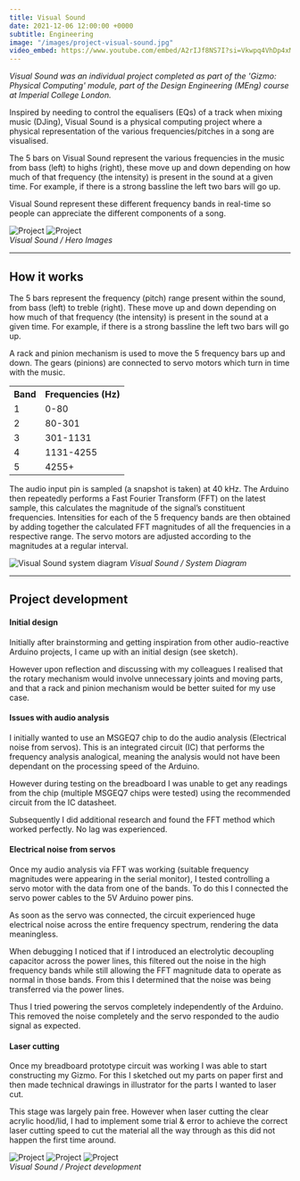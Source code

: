 ```yaml
---
title: Visual Sound
date: 2021-12-06 12:00:00 +0000
subtitle: Engineering
image: "/images/project-visual-sound.jpg"
video_embed: https://www.youtube.com/embed/A2rIJf8NS7I?si=Vkwpq4VhDp4xMswH
---
```


<em>Visual Sound was an individual project completed as part of the 'Gizmo: Physical Computing' module, part of the Design Engineering (MEng) course at Imperial College London.</em>

Inspired by needing to control the equalisers (EQs) of a track when mixing music (DJing), Visual Sound is a physical computing project where a physical representation of the various frequencies/pitches in a song are visualised.

The 5 bars on Visual Sound represent the various frequencies in the music from bass (left) to highs (right), these move up and down depending on how much of that frequency (the intensity) is present in the sound at a given time. For example, if there is a strong bassline the left two bars will go up.

Visual Sound represent these different frequency bands in real-time so people can appreciate the different components of a song.

<div class="gallery-box">
  <div class="gallery gallery-columns-2">
    <img src="/images/visual-sound-01.jpg" loading="lazy" alt="Project">
    <img src="/images/visual-sound-02.jpg" loading="lazy" alt="Project">
  </div>
  <em>Visual Sound / Hero Images</em>
</div>

---

## How it works

The 5 bars represent the frequency (pitch) range present within the sound, from bass (left) to treble (right). These move up and down depending on how much of that frequency (the intensity) is present in the sound at a given
time. For example, if there is a strong bassline the left two bars will go up.

A rack and pinion mechanism is used to move the 5 frequency bars up and down. The gears (pinions) are connected to servo motors which turn in time with the music.

<div class="table-container">
  <table>
    <tr><th>Band</th><th>Frequencies (Hz)</th></tr>
    <tr><td>1</td><td>0-80</td></tr>
    <tr><td>2</td><td>80-301</td></tr>
    <tr><td>3</td><td>301-1131</td></tr>
    <tr><td>4</td><td>1131-4255</td></tr>
    <tr><td>5</td><td>4255+</td></tr>
  </table>
</div>

The audio input pin is sampled (a snapshot is taken) at 40 kHz. The Arduino then repeatedly performs a Fast Fourier Transform (FFT) on the latest sample, this calculates the magnitude of the signal’s constituent frequencies. Intensities for each of the 5 frequency bands are then obtained by adding together the calculated FFT magnitudes of all the frequencies in a respective range. The servo motors are adjusted according to the magnitudes at a regular interval.

![Visual Sound system diagram](/images/visual-sound-system.png)
_Visual Sound / System Diagram_

---

## Project development

#### Initial design

Initially after brainstorming and getting inspiration from other audio-reactive Arduino projects, I came up with an initial design (see sketch).

However upon reflection and discussing with my colleagues I realised that the rotary mechanism would involve unnecessary joints and moving parts, and that a rack and pinion mechanism would be better suited for my use case.

#### Issues with audio analysis

I initially wanted to use an MSGEQ7 chip to do the audio analysis (Electrical noise from servos). This is an integrated circuit (IC) that performs the frequency analysis analogical, meaning the analysis would not have been dependant on the processing speed of the Arduino.

However during testing on the breadboard I was unable to get any readings from the chip (multiple MSGEQ7 chips were tested) using the recommended circuit from the IC datasheet.

Subsequently I did additional research and found the FFT method which worked perfectly. No lag was experienced.

#### Electrical noise from servos

Once my audio analysis via FFT was working (suitable frequency magnitudes were appearing in the serial monitor), I tested controlling a servo motor with the data from one of the bands. To do this I connected the servo power cables to the 5V Arduino power pins.

As soon as the servo was connected, the circuit experienced huge electrical noise across the entire frequency spectrum, rendering the data meaningless.

When debugging I noticed that if I introduced an electrolytic decoupling capacitor across the power lines, this filtered out the noise in the high frequency bands while still allowing the FFT magnitude data to operate as normal in those bands. From this I determined that the noise was being transferred via the power lines.

Thus I tried powering the servos completely independently of the Arduino. This removed the noise completely and the servo responded to the audio signal as expected.

#### Laser cutting

Once my breadboard prototype circuit was working I was able to start constructing my Gizmo. For this I sketched out my parts on paper first and then made technical drawings in illustrator for the parts I wanted to laser cut.

This stage was largely pain free. However when laser cutting the clear acrylic hood/lid, I had to implement some trial & error to achieve the correct laser cutting speed to cut the material all the way through as this did not happen the first time around.

<div class="gallery-box">
  <div class="gallery gallery-columns-2">
    <img src="/images/visual-sound-03.png" loading="lazy" alt="Project">
    <img src="/images/visual-sound-04.png" loading="lazy" alt="Project">
    <img src="/images/visual-sound-05.png" loading="lazy" alt="Project">
  </div>
  <em>Visual Sound / Project development</em>
</div>
